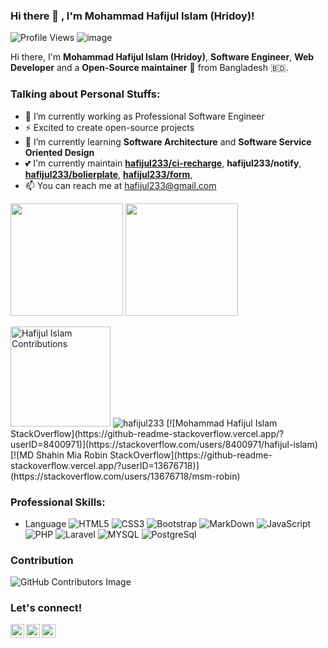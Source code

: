 ### Hi there 👋 , I'm Mohammad Hafijul Islam (Hridoy)!
![Profile Views](https://gpvc.arturio.dev/hafijul233)
![image](https://img.shields.io/github/followers/hafijul233?label=follow&style=social)
    
Hi there, I'm **Mohammad Hafijul Islam (Hridoy)**, **Software Engineer**, **Web Developer** and a **Open-Source maintainer** 🚀 from Bangladesh 🇧🇩.

### Talking about Personal Stuffs:
  - 🔭 I’m currently working as Professional Software Engineer
  - ⚡ Excited to create open-source projects
  - 🌱 I’m currently learning **Software Architecture** and **Software Service Oriented Design**
  - 💕 I'm currently maintain [**hafijul233/ci-recharge**](https://packagist.org/packages/hafijul233/ci-recharge), **hafijul233/notify**, [**hafijul233/bolierplate**](https://packagist.org/packages/hafijul233/boilerplate),  [**hafijul233/form**](https://packagist.org/packages/hafijul233/form), 
  - 📫 You can reach me at <a href="mailto:hafijul233@gmail.com">hafijul233@gmail.com</a>
 
 <p align="left">
    <img src="https://github-readme-stats.vercel.app/api?username=hafijul233&show_icons=true&count_private=true" height=180 />
    <img src="https://github-readme-stats.vercel.app/api/top-langs/?username=hafijul233&layout=compact" height=180 />
</p>
<p align="left"> 
    <img src="https://github-readme-streak-stats.herokuapp.com/?user=hafijul233&layout=compact" height="160" alt="Hafijul Islam Contributions" />
    <img src="https://github-profile-trophy.vercel.app/?username=hafijul233&row=2&column=3" alt="hafijul233" />
    [![Mohammad Hafijul Islam StackOverflow](https://github-readme-stackoverflow.vercel.app/?userID=8400971)](https://stackoverflow.com/users/8400971/hafijul-islam)
    [![MD Shahin Mia Robin StackOverflow](https://github-readme-stackoverflow.vercel.app/?userID=13676718)](https://stackoverflow.com/users/13676718/msm-robin)
</p>

### Professional Skills:
- Language
![HTML5](https://img.shields.io/badge/-HTML5-DD4B25?style=plastic&logo=html5&logoColor=white)
![CSS3](https://img.shields.io/badge/-CSS3-146EB0?style=plastic&logo=css3&logoColor=white)
![Bootstrap](https://img.shields.io/badge/-Bootstrap-8613F6?style=plastic&logo=bootstrap&logoColor=white)
![MarkDown](https://img.shields.io/badge/-Markdown-black?style=plastic&logo=markdown&logoColor=white)
![JavaScript](https://img.shields.io/badge/javascript-%23323330.svg?style=plastic&logo=javascript&logoColor=%23F7DF1E)
![PHP](https://img.shields.io/badge/-PHP-7377AD?style=plastic&logo=php&logoColor=white)
![Laravel](https://img.shields.io/badge/-Laravel-E8111E?style=plastic&logo=laravel&logoColor=white)
![MYSQL](https://img.shields.io/badge/-MySQL-DE8A00?style=plastic&logo=mysql&logoColor=white)
![PostgreSql](https://img.shields.io/badge/-PostgreSql-DE8A00?style=plastic&logo=posttgres&logoColor=white)
### Contribution
![GitHub Contributors Image](https://contrib.rocks/image?repo=devsonket/devsonket.github.io)
### Let's connect!
<p>
    <a href="https://www.linkedin.com/in/mohammad-hafijul-islam-b9a882137/" target="blank"><img align="left" alt="Mohammad Hafijul Islam's LinkedIn" width="22px" src="https://cdn.jsdelivr.net/npm/simple-icons@v3/icons/linkedin.svg" /></a>
    <a href="https://web.facebook.com/hafijul233" target="blank"><img align="left" alt="Mohammad Hafijul Islam's Facebook" width="22px" src="https://cdn.jsdelivr.net/npm/simple-icons@v3/icons/facebook.svg" /></a>
    <a href="https://twitter.com/hafijul233" target="blank"><img align="left" alt="Mohammad Hafijul Islam's Twitter" width="22px" src="https://cdn.jsdelivr.net/npm/simple-icons@v3/icons/twitter.svg" /></a>
</p>
